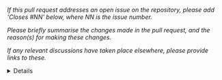 _If this pull request addresses an open issue on the repository, please add 'Closes #NN' below, where NN is the issue number._


_Please briefly summarise the changes made in the pull request, and the reason(s) for making these changes._


_If any relevant discussions have taken place elsewhere, please provide links to these._


<details>

For more guidance on how to contribute changes to a Carpentries project, please review [the Contributing Guide](CONTRIBUTING.md) and [Code of Conduct](https://docs.carpentries.org/policies/coc/).

Please keep in mind that lesson Maintainers are volunteers and it may be some time before they can respond to your contribution. Although not all contributions can be incorporated into the lesson materials, we appreciate your time and effort to improve the curriculum. If you have any questions about the lesson maintenance process or would like to volunteer your time as a contribution reviewer, please contact The Carpentries Team at team@carpentries.org.

</details>